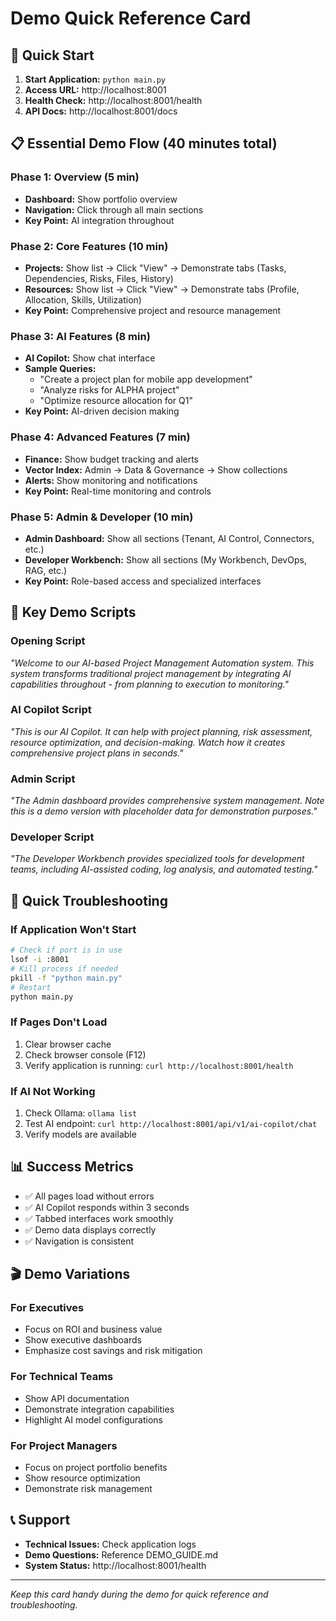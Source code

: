 # Demo Quick Reference Card

## 🚀 Quick Start
1. **Start Application:** `python main.py`
2. **Access URL:** http://localhost:8001
3. **Health Check:** http://localhost:8001/health
4. **API Docs:** http://localhost:8001/docs

## 📋 Essential Demo Flow (40 minutes total)

### Phase 1: Overview (5 min)
- **Dashboard:** Show portfolio overview
- **Navigation:** Click through all main sections
- **Key Point:** AI integration throughout

### Phase 2: Core Features (10 min)
- **Projects:** Show list → Click "View" → Demonstrate tabs (Tasks, Dependencies, Risks, Files, History)
- **Resources:** Show list → Click "View" → Demonstrate tabs (Profile, Allocation, Skills, Utilization)
- **Key Point:** Comprehensive project and resource management

### Phase 3: AI Features (8 min)
- **AI Copilot:** Show chat interface
- **Sample Queries:**
  - "Create a project plan for mobile app development"
  - "Analyze risks for ALPHA project"
  - "Optimize resource allocation for Q1"
- **Key Point:** AI-driven decision making

### Phase 4: Advanced Features (7 min)
- **Finance:** Show budget tracking and alerts
- **Vector Index:** Admin → Data & Governance → Show collections
- **Alerts:** Show monitoring and notifications
- **Key Point:** Real-time monitoring and controls

### Phase 5: Admin & Developer (10 min)
- **Admin Dashboard:** Show all sections (Tenant, AI Control, Connectors, etc.)
- **Developer Workbench:** Show all sections (My Workbench, DevOps, RAG, etc.)
- **Key Point:** Role-based access and specialized interfaces

## 🎯 Key Demo Scripts

### Opening Script
*"Welcome to our AI-based Project Management Automation system. This system transforms traditional project management by integrating AI capabilities throughout - from planning to execution to monitoring."*

### AI Copilot Script
*"This is our AI Copilot. It can help with project planning, risk assessment, resource optimization, and decision-making. Watch how it creates comprehensive project plans in seconds."*

### Admin Script
*"The Admin dashboard provides comprehensive system management. Note this is a demo version with placeholder data for demonstration purposes."*

### Developer Script
*"The Developer Workbench provides specialized tools for development teams, including AI-assisted coding, log analysis, and automated testing."*

## 🚨 Quick Troubleshooting

### If Application Won't Start
```bash
# Check if port is in use
lsof -i :8001
# Kill process if needed
pkill -f "python main.py"
# Restart
python main.py
```

### If Pages Don't Load
1. Clear browser cache
2. Check browser console (F12)
3. Verify application is running: `curl http://localhost:8001/health`

### If AI Not Working
1. Check Ollama: `ollama list`
2. Test AI endpoint: `curl http://localhost:8001/api/v1/ai-copilot/chat`
3. Verify models are available

## 📊 Success Metrics
- ✅ All pages load without errors
- ✅ AI Copilot responds within 3 seconds
- ✅ Tabbed interfaces work smoothly
- ✅ Demo data displays correctly
- ✅ Navigation is consistent

## 🎬 Demo Variations

### For Executives
- Focus on ROI and business value
- Show executive dashboards
- Emphasize cost savings and risk mitigation

### For Technical Teams
- Show API documentation
- Demonstrate integration capabilities
- Highlight AI model configurations

### For Project Managers
- Focus on project portfolio benefits
- Show resource optimization
- Demonstrate risk management

## 📞 Support
- **Technical Issues:** Check application logs
- **Demo Questions:** Reference DEMO_GUIDE.md
- **System Status:** http://localhost:8001/health

---

*Keep this card handy during the demo for quick reference and troubleshooting.*
